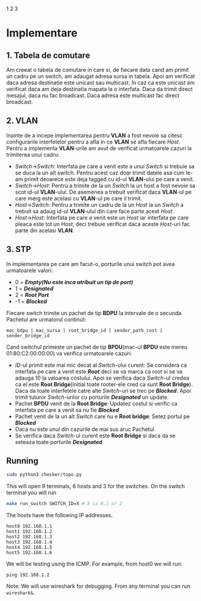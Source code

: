 1 2 3

# Implementare

## **1. Tabela de comutare**
  Am creeat o tabela de comutare in care si, de fiecare data cand am primit un cadru pe un switch, am adaugat adresa sursa in tabela.
  Apoi am verificat daca adresa destinatie este unicast sau multicast. In caz ca este unicast am verificat daca am deja destinatia mapata la o interfata. Daca da trimit direct mesajul, daca nu fac broadcast.
  Daca adresa este multicast fac direct broadcast.

## **2. VLAN**
  Inainte de a incepe implementarea pentru **VLAN** a fost nevoie sa citesc configurarile interfetelor pentru a afla in ce **VLAN** se afla fiecare *Host*.
  Pentru a implementa **VLAN**-urile am avut de verificat urmatoarele cazuri la trimiterea unui cadru:
  - *Switch*->*Switch*: Interfata pe care a venit este a unui *Switch* si trebuie sa se duca la un alt switch.
  Pentru acest caz doar trimit datele asa cum le-am primit deoarece este deja tagged cu id-ul **VLAN**-ului pe care a venit.
  - *Switch*->*Host*: Pentru a trimite de la un *Switch* la un host a fost nevoie sa scot id-ul **VLAN**-ului. 
  De asemenea a trebuit verificat daca **VLAN**-ul pe care merg este acelasi cu **VLAN**-ul pe care il trimit.
  - *Host*->*Switch*: Pentru a trimite un cadru de la un *Host* la un *Switch* a trebuit sa adaug id-ul **VLAN**-ului din care face parte acest *Host*.
  - *Host*->*Host*: Interfata pe care a venit este un *Host* iar interfata pe care pleaca este tot un *Host*, deci trebuie verificat daca aceste *Host*-uri fac parte din acelasi **VLAN**.

## **3. STP**
  In implementarea pe care am facut-o, porturile unui switch pot avea urmatoarele valori:
  - 0 = ***Empty(Nu este inca atribuit un tip de port)***
  - 1 = ***Designated***
  - 2 = ***Root Port***
  - -1 = ***Blocked***

  Fiecare switch trimite un pachet de tip **BDPU** la intervale de o secunda. Pachetul are urmatorul continut:
  ```
  mac_bdpu | mac_sursa | root_bridge_id | sender_path_cost | sender_bridge_id
  ```
  Cand switchul primeste un pachet de tip **BPDU**(mac-ul **BPDU** este mereu 01:80:C2:00:00:00) va verifica urmatoarele cazuri:
  - *ID*-ul primit este mai mic decat al *Switch*-ului curent: Se considera ca interfata pe care a venit este ***Root*** deci se va marca ca root si se va adauga 10 la valoarea costului.
  Apoi se verifica daca *Switch*-ul credea ca el este **Root Bridge**(initial toate rooter-ele cred ca sunt **Root Bridge**). 
  Daca da toate interfetele catre alte *Switch*-uri se trec pe ***Blocked***. Apoi trimit tuturor *Switch*-urilor cu porturile ***Designated*** un update. 
  - Pachet **BPDU** venit de la **Root Bridge**: Updatez costul si verific ca interfata pe care a venit sa nu fie ***Blocked***
  - Pachet venit de la un alt *Switch* care nu e **Root bridge**: Setez portul pe ***Blocked***
  - Daca nu este unul din cazurile de mai sus aruc Pachetul
  - Se verifica daca *Switch*-ul curent este **Root Bridge** si daca da se seteaza toate porturile ***Designated***
  

## Running

```bash
sudo python3 checker/topo.py
```

This will open 9 terminals, 6 hosts and 3 for the switches. On the switch terminal you will run 

```bash
make run_switch SWITCH_ID=X # X is 0,1 or 2
```

The hosts have the following IP addresses.
```
host0 192.168.1.1
host1 192.168.1.2
host2 192.168.1.3
host3 192.168.1.4
host4 192.168.1.5
host5 192.168.1.6
```

We will be testing using the ICMP. For example, from host0 we will run:

```
ping 192.168.1.2
```

Note: We will use wireshark for debugging. From any terminal you can run `wireshark&`.
